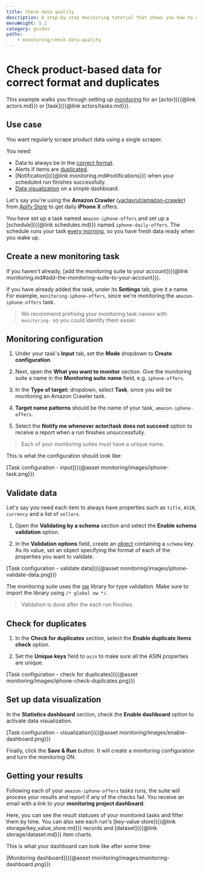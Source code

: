 ```yaml
---
title: Check data quality
description: A step-by-step monitoring tutorial that shows you how to ensure your data is correctly formatted and unique. Visualize your data using the monitoring dashboard.
menuWeight: 5.2
category: guides
paths:
    - monitoring/check-data-quality
---
```


# [](#check-product-based-data-for-correct-format-and-duplicates) Check product-based data for correct format and duplicates

This example walks you through setting up [monitoring](https://apify.com/apify/monitoring) for an [actor]({{@link actors.md}}) or [task]({{@link actors/tasks.md}}).

## [](#use-case) Use case

You want regularly scrape product data using a single scraper.

You need:

- Data to always be in the [correct format](#validate-data).
- Alerts if items are [duplicated](#check-for-duplicates).
- [Notification]({{@link monitoring.md#notifications}}) when your scheduled run finishes successfully.
- [Data visualization](#set-up-data-visualization) on a simple dashboard.

Let's say you're using the **Amazon Crawler** ([vaclavrut/amazon-crawler](https://apify.com/vaclavrut/amazon-crawler)) from [Apify Store](https://apify.com/store) to get daily **iPhone X** offers.

You have set up a task named `amazon-iphone-offers` and set up a [schedule]({{@link schedules.md}}) named `iphone-daily-offers`. The schedule runs your task [every morning](https://crontab.guru/#0_7_*_*_*), so you have fresh data ready when you wake up.

## [](#create-a-new-monitoring-task) Create a new monitoring task

If you haven't already, [add the monitoring suite to your account]({{@link monitoring.md#add-the-monitoring-suite-to-your-account}}).

If you have already added the task, under its **Settings** tab, give it a name. For example, `monitoring-iphone-offers`, since we're monitoring the `amazon-iphone-offers` task.

> We recommend prefixing your monitoring task names with `monitoring-` so you could identify them easier.

## [](#monitoring-configuration) Monitoring configuration

1. Under your task's **Input** tab, set the **Mode** dropdown to **Create configuration**.

2. Next, open the **What you want to monitor** section. Give the monitoring suite a name in the **Monitoring suite name** field, e.g. `iphone-offers`. 

3. In the **Type of target:** dropdown, select **Task**, since you will be monitoring an Amazon Crawler task.

4. **Target name patterns** should be the name of your task, `amazon-iphone-offers`.

5. Select the **Notify me whenever actor/task does not succeed** option to receive a report when a run finishes unsuccessfully.

> Each of your monitoring suites must have a unique name.

This is what the configuration should look like:

[Task configuration - input]({{@asset monitoring/images/iphone-task.png}})

## [](#validate-data) Validate data

Let's say you need each item to always have properties such as `title`, `ASIN`, `currency` and a list of `sellers`.

1. Open the **Validating by a schema** section and select the **Enable schema validation** option.

2. In the **Validation options** field, create an [object](https://javascript.info/object) containing a `schema` key. As its value, set an object specifying the format of each of the properties you want to validate.

[Task configuration - validate data]({{@asset monitoring/images/iphone-validate-data.png}})

The monitoring suite uses the [ow](https://www.npmjs.com/package/ow) library for type validation. Make sure to import the library using `/* global ow */`.

> Validation is done after the each run finishes.

## [](#check-for-duplicates) Check for duplicates

1. In the **Check for duplicates** section, select the **Enable duplicate items check** option.

2. Set the **Unique keys** field to `asin` to make sure all the ASIN properties are unique.

[Task configuration - check for duplicates]({{@asset monitoring/images/iphone-check-duplicates.png}})

## [](#set-up-data-visualization) Set up data visualization

In the **Statistics dashboard** section, check the **Enable dashboard** option to activate data visualization.

[Task configuration - visualization]({{@asset monitoring/images/enable-dashboard.png}})

Finally, click the **Save & Run** button. It will create a monitoring configuration and turn the monitoring ON.

## [](#getting-your-results) Getting your results

Following each of your `amazon-iphone-offers` tasks runs, the suite will process your results and report if any of the checks fail. You receive an email with a link to your **monitoring project dashboard**.

Here, you can see the result statuses of your monitored tasks and filter them by time. You can also see each run's [key-value store]({{@link storage/key_value_store.md}}) records and [dataset]({{@link storage/dataset.md}}) item charts.

This is what your dashboard can look like after some time:

[Monitoring dashboard]({{@asset monitoring/images/monitoring-dashboard.png}})


